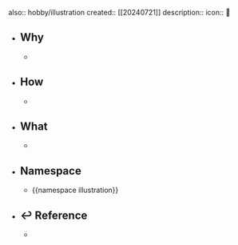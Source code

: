 also:: hobby/illustration
created:: [[20240721]]
description:: 
icon:: 📄

- ## Why
  -
- ## How
  -
- ## What
  -
- ## Namespace
  - {{namespace illustration}}
- ## ↩ Reference
  -
